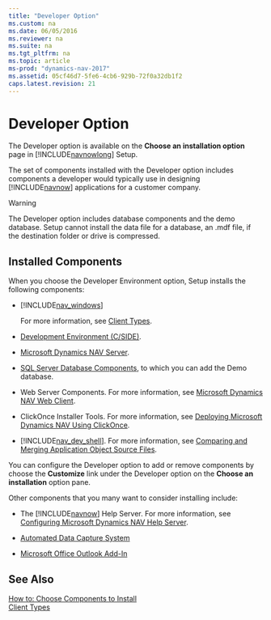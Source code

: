 ```yaml
---
title: "Developer Option"
ms.custom: na
ms.date: 06/05/2016
ms.reviewer: na
ms.suite: na
ms.tgt_pltfrm: na
ms.topic: article
ms-prod: "dynamics-nav-2017"
ms.assetid: 05cf46d7-5fe6-4cb6-929b-72f0a32db1f2
caps.latest.revision: 21
---
```

# Developer Option
The Developer option is available on the **Choose an installation option** page in [!INCLUDE[navnowlong](includes/navnowlong_md.md)] Setup.  

 The set of components installed with the Developer option includes components a developer would typically use in designing [!INCLUDE[navnow](includes/navnow_md.md)] applications for a customer company.  

> [!WARNING]  
>  The Developer option includes database components and the demo database. Setup cannot install the data file for a database, an .mdf file, if the destination folder or drive is compressed.  

## Installed Components  
 When you choose the Developer Environment option, Setup installs the following components:  

-   [!INCLUDE[nav_windows](includes/nav_windows_md.md)]  

     For more information, see [Client Types](Client-Types.md).  

-   [Development Environment (C/SIDE)](Development-Environment--C-SIDE-.md).  

-   [Microsoft Dynamics NAV Server](Microsoft-Dynamics-NAV-Server.md).  

-   [SQL Server Database Components](SQL-Server-Database-Components.md), to which you can add the Demo database.  

-   Web Server Components. For more information, see [Microsoft Dynamics NAV Web Client](Microsoft-Dynamics-NAV-Web-Client.md).  

-   ClickOnce Installer Tools. For more information, see [Deploying Microsoft Dynamics NAV Using ClickOnce](Deploying-Microsoft-Dynamics-NAV-Using-ClickOnce.md).  

-   [!INCLUDE[nav_dev_shell](includes/nav_dev_shell_md.md)]. For more information, see [Comparing and Merging Application Object Source Files](Comparing-and-Merging-Application-Object-Source-Files.md).  

 You can configure the Developer option to add or remove components by choose the **Customize** link under the Developer option on the **Choose an installation** option pane.  

 Other components that you many want to consider installing include:  

-   The [!INCLUDE[navnow](includes/navnow_md.md)] Help Server. For more information, see [Configuring Microsoft Dynamics NAV Help Server](Configuring-Microsoft-Dynamics-NAV-Help-Server.md).  

-   [Automated Data Capture System](Automated-Data-Capture-System.md)  

-   [Microsoft Office Outlook Add-In](Microsoft-Office-Outlook-Add-In.md)  

## See Also  
 [How to: Choose Components to Install](How-to--Choose-Components-to-Install.md)   
 [Client Types](Client-Types.md)
